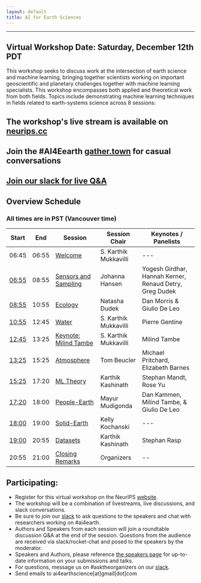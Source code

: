 ```yaml
---
layout: default
title: AI for Earth Sciences
---
```

---
## Virtual Workshop Date: Saturday, December 12th PDT    

This workshop seeks to discuss work at the intersection of earth science and machine learning, bringing together scientists working on important geoscientific and planetary challenges together with machine learning specialists. This workshop encompasses both applied and theoretical work from both fields. 
Topics include demonstrating machine learning techniques in fields related to earth-systems science across 8 sessions:

## The workshop's live stream is available on [neurips.cc](https://neurips.cc/virtual/2020/protected/workshop_16105.html)  

## Join the #AI4Eearth [gather.town](https://neurips.gather.town/app/mSwJg1p1vbl7Vfxu/neurips-ai4earth) for casual conversations

## [Join our slack for live Q&A](https://join.slack.com/t/ai4earth/shared_invite/zt-jkg0i982-VYRAd0HbjCG_6970Hcqfwg)  

## Overview Schedule 
### All times are in PST (Vancouver time)
| Start | End | Session | Session Chair | Keynotes / Panelists  |   
| ---- | ---- | --------- | ------------------- |  --------------------------- | 
| 06:45 | 06:55 | [Welcome](https://ai4earthscience.github.io/neurips-2020-workshop/schedule#welcome)  | S. Karthik Mukkavilli | --- |  
| [06:55](https://calendar.google.com/event?action=TEMPLATE&tmeid=MzBncW5hZGphamNhcTM0NWlrOXJwZWRpYzYgYWk0ZWFydGhzY2llbmNlQG0&tmsrc=ai4earthscience%40gmail.com) | 08:55 | [Sensors and Sampling](https://ai4earthscience.github.io/neurips-2020-workshop/schedule#sensors) | Johanna Hansen | Yogesh Girdhar, Hannah Kerner, Renaud Detry, Greg Dudek |   
| [08:55](https://calendar.google.com/event?action=TEMPLATE&tmeid=MGx1ajVkdDBidGt0aThmZ2NvZ291dWczcWMgYWk0ZWFydGhzY2llbmNlQG0&tmsrc=ai4earthscience%40gmail.com) | 10:55 | [Ecology](https://ai4earthscience.github.io/neurips-2020-workshop/schedule#ecology) | Natasha Dudek |  Dan Morris & Giulio De Leo |   
| [10:55](https://calendar.google.com/event?action=TEMPLATE&tmeid=MXRnczQzNjQ2NmJpN2ZwbWI0cmJvOWd0b2MgYWk0ZWFydGhzY2llbmNlQG0&tmsrc=ai4earthscience%40gmail.com) | 12:45 | [Water](https://ai4earthscience.github.io/neurips-2020-workshop/schedule#water) | S. Karthik Mukkavilli | Pierre Gentine  |   
| [12:45](https://calendar.google.com/event?action=TEMPLATE&tmeid=MGQwc2ViYWF2NmR1am40bnZsdWNvajl0a2kgYWk0ZWFydGhzY2llbmNlQG0&tmsrc=ai4earthscience%40gmail.com) | 13:25 | [Keynote: Milind Tambe](https://ai4earthscience.github.io/neurips-2020-workshop/schedule#keynote)  | S. Karthik Mukkavilli | Milind Tambe |  
| [13:25](https://calendar.google.com/event?action=TEMPLATE&tmeid=NDMyOHRtMmtrazlrM3V1ZmlxODV1N3JpajggYWk0ZWFydGhzY2llbmNlQG0&tmsrc=ai4earthscience%40gmail.com) | 15:25 | [Atmosphere](https://ai4earthscience.github.io/neurips-2020-workshop/schedule#atmosphere)  | Tom Beucler | Michael Pritchard, Elizabeth Barnes |  
| [15:25](https://calendar.google.com/event?action=TEMPLATE&tmeid=NGx1ZTNwanZuc3RnOTltYnNwZmV0bm51aWEgYWk0ZWFydGhzY2llbmNlQG0&tmsrc=ai4earthscience%40gmail.com) | 17:20 | [ML Theory](#theory) | Karthik Kashinath | Stephan Mandt, Rose Yu |  
| [17:20](https://calendar.google.com/event?action=TEMPLATE&tmeid=MDZhdDFtNmRwamd2NnRpdmJiaGZlbnFjZTEgYWk0ZWFydGhzY2llbmNlQG0&tmsrc=ai4earthscience%40gmail.com) | 18:00 | [People-Earth](https://ai4earthscience.github.io/neurips-2020-workshop/schedule#people-earth)          | Mayur Mudigonda | Dan Kammen, Milind Tambe, & Giulio De Leo  |  
| [18:00](https://calendar.google.com/event?action=TEMPLATE&tmeid=NWo0NGNibDY5a3A2dWdiZ2kwcDZ2cWUwb2QgYWk0ZWFydGhzY2llbmNlQG0&tmsrc=ai4earthscience%40gmail.com) | 19:00 | [Solid-Earth](#solid-earth)            | Kelly Kochanski | --- |   
| [19:00](https://calendar.google.com/event?action=TEMPLATE&tmeid=MmlkYWM2Ym4wb284cWtyN3NnaDdlMzk0OWogYWk0ZWFydGhzY2llbmNlQG0&tmsrc=ai4earthscience%40gmail.com) | 20:55 | [Datasets](https://ai4earthscience.github.io/neurips-2020-workshop/schedules#datasets)            | Karthik Kashinath | Stephan Rasp |  
| 20:55 | 21:00 | [Closing Remarks](https://ai4earthscience.github.io/neurips-2020-workshop/schedules#closing)                  | Organizers  | -- |   



## Participating:

- Register for this virtual workshop on the NeurIPS [website](https://nips.cc/Register/view-registration). 
- The workshop will be a combination of livestreams, live discussions, and slack conversations. 
- Be sure to join our [slack](https://join.slack.com/t/ai4earth/shared_invite/zt-jkg0i982-VYRAd0HbjCG_6970Hcqfwg) to ask questions to the speakers and chat with researchers working on #ai4earth.  
- Authors and Speakers from each session will join a roundtable discussion Q&A at the end of the session. Questions from the audience are received via slack/rocket-chat and posed to the speakers by the moderator.   
- Speakers and Authors, please reference [the speakers page](https://ai4earthscience.github.io/neurips-2020-workshop/speakers) for up-to-date information on your submissions and talks. 
- For questions, message us on #asktheorganizers on our [slack](https://join.slack.com/t/ai4earth/shared_invite/zt-jkg0i982-VYRAd0HbjCG_6970Hcqfwg). 
- Send emails to ai4earthscience[at]gmail[dot]com

